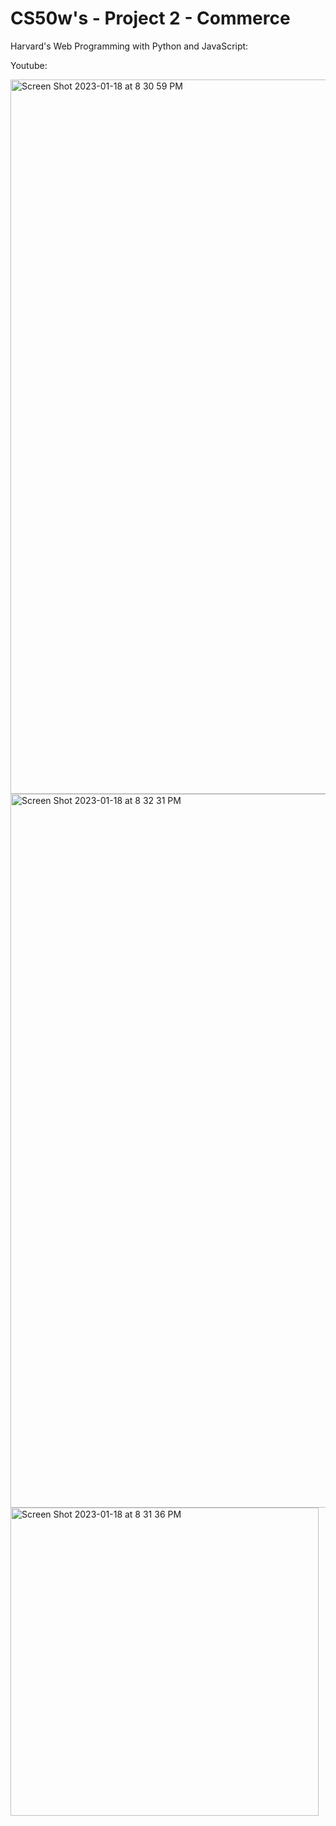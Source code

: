 # CS50w's - Project 2 - Commerce
Harvard's Web Programming with Python and JavaScript:

Youtube:


<img width="1143" alt="Screen Shot 2023-01-18 at 8 30 59 PM" src="https://user-images.githubusercontent.com/105305546/213335368-374b7515-153b-401d-89ff-8abfed12c656.png">

<img width="1142" alt="Screen Shot 2023-01-18 at 8 32 31 PM" src="https://user-images.githubusercontent.com/105305546/213335391-d5599d3c-d759-4be3-9635-854635751387.png">

<img width="493" alt="Screen Shot 2023-01-18 at 8 31 36 PM" src="https://user-images.githubusercontent.com/105305546/213335405-ad15c22e-98e7-431f-b79e-65876c6bf790.png">
